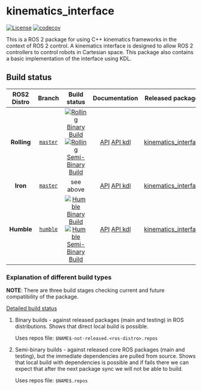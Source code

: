 # kinematics_interface
[![License](https://img.shields.io/badge/License-Apache%202.0-blue.svg)](https://opensource.org/licenses/Apache-2.0)
[![codecov](https://codecov.io/gh/ros-controls/kinematics_interface/branch/humble/graph/badge.svg?token=NS73VKPG9V)](https://codecov.io/gh/ros-controls/kinematics_interface/tree/humble)

This is a ROS 2 package for using C++ kinematics frameworks in the context of ROS 2 control. A kinematics interface is designed to allow ROS 2 controllers to control robots in Cartesian space. This package also contains a basic implementation of the interface using KDL.

## Build status

ROS2 Distro | Branch | Build status | Documentation | Released packages
:---------: | :----: | :----------: | :-----------: | :---------------:
**Rolling** | [`master`](https://github.com/ros-controls/kinematics_interface/tree/master) | [![Rolling Binary Build](https://github.com/ros-controls/kinematics_interface/actions/workflows/rolling-binary-build.yml/badge.svg?branch=master)](https://github.com/ros-controls/kinematics_interface/actions/workflows/rolling-binary-build.yml) <br /> [![Rolling Semi-Binary Build](https://github.com/ros-controls/kinematics_interface/actions/workflows/rolling-semi-binary-build.yml/badge.svg?branch=master)](https://github.com/ros-controls/kinematics_interface/actions/workflows/rolling-semi-binary-build.yml) | [API](http://docs.ros.org/en/rolling/p/kinematics_interface/) [API kdl](http://docs.ros.org/en/rolling/p/kinematics_interface_kdl/) | [kinematics_interface](https://index.ros.org/p/kinematics_interface/#rolling)
**Iron** | [`master`](https://github.com/ros-controls/kinematics_interface/tree/master) | see above  |  [API](http://docs.ros.org/en/iron/p/kinematics_interface/) [API kdl](http://docs.ros.org/en/iron/p/kinematics_interface_kdl/)  | [kinematics_interface](https://index.ros.org/p/kinematics_interface/#iron)
**Humble** | [`humble`](https://github.com/ros-controls/kinematics_interface/tree/humble) | [![Humble Binary Build](https://github.com/ros-controls/kinematics_interface/actions/workflows/humble-binary-build.yml/badge.svg?branch=humble)](https://github.com/ros-controls/kinematics_interface/actions/workflows/humble-binary-build.yml) <br /> [![Humble Semi-Binary Build](https://github.com/ros-controls/kinematics_interface/actions/workflows/humble-semi-binary-build.yml/badge.svg?branch=humble)](https://github.com/ros-controls/kinematics_interface/actions/workflows/humble-semi-binary-build.yml) | [API](http://docs.ros.org/en/humble/p/kinematics_interface/) [API kdl](http://docs.ros.org/en/humble/p/kinematics_interface_kdl/)  | [kinematics_interface](https://index.ros.org/p/kinematics_interface/#humble)

### Explanation of different build types

**NOTE**: There are three build stages checking current and future compatibility of the package.

[Detailed build status](.github/workflows/README.md)

1. Binary builds - against released packages (main and testing) in ROS distributions. Shows that direct local build is possible.

   Uses repos file: `$NAME$-not-released.<ros-distro>.repos`

1. Semi-binary builds - against released core ROS packages (main and testing), but the immediate dependencies are pulled from source.
   Shows that local build with dependencies is possible and if fails there we can expect that after the next package sync we will not be able to build.

   Uses repos file: `$NAME$.repos`
